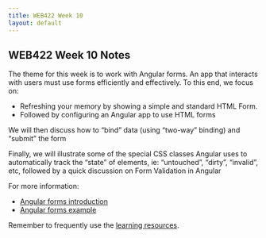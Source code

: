 ```yaml
---
title: WEB422 Week 10
layout: default
---
```


## WEB422 Week 10 Notes

The theme for this week is to work with Angular forms. An app that interacts with users must use forms efficiently and effectively.  To this end, we focus on:

* Refreshing your memory by showing a simple and standard HTML Form.
* Followed by configuring an Angular app to use HTML forms

We will then discuss how to “bind”  data (using “two-way” binding) and “submit” the form

Finally, we will illustrate some of the special CSS classes Angular uses to automatically track the “state” of elements, ie: “untouched”, “dirty”, “invalid”, etc, followed by a quick discussion on Form Validation in Angular

For more information:

* [Angular forms introduction](angular-forms-intro)
* [Angular forms example](angular-forms-example)

Remember to frequently use the [learning resources](/web422/resources).
